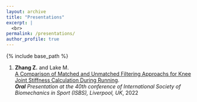 ```yaml
---
layout: archive
title: "Presentations"
excerpt: |
  <br>
permalink: /presentations/
author_profile: true
---
```


{% include base_path %}

<!--- below will turn page into collection, pulling from _presentations folder --->

<!---
{% for post in site.presentations reversed %}
  {% include archive-single.html %}
{% endfor %}
--->

1. **Zhang Z.** and Lake M. <br>
[A Comparison of Matched and Unmatched Filtering Approachs for Knee Joint Stiffness Calculation During Running](https://commons.nmu.edu/isbs/vol40/iss1/195). <br> ***Oral** Presentation at the 40th conference of International Society of Biomechanics in Sport (ISBS), Liverpool, UK*, 2022
